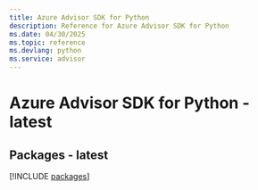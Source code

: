```yaml
---
title: Azure Advisor SDK for Python
description: Reference for Azure Advisor SDK for Python
ms.date: 04/30/2025
ms.topic: reference
ms.devlang: python
ms.service: advisor
---
```

# Azure Advisor SDK for Python - latest
## Packages - latest
[!INCLUDE [packages](advisor-index.md)]